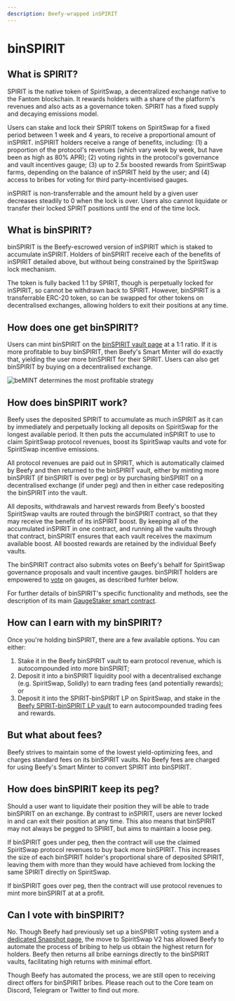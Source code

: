```yaml
---
description: Beefy-wrapped inSPIRIT
---
```


# binSPIRIT

## What is SPIRIT?

SPIRIT is the native token of SpiritSwap, a decentralized exchange native to the Fantom blockchain. It rewards holders with a share of the platform's revenues and also acts as a governance token. SPIRIT has a fixed supply and decaying emissions model.

Users can stake and lock their SPIRIT tokens on SpiritSwap for a fixed period between 1 week and 4 years, to receive a proportional amount of inSPIRIT. inSPIRIT holders receive a range of benefits, including: (1) a proportion of the protocol's revenues (which vary week by week, but have been as high as 80% APR); (2) voting rights in the protocol's governance and vault incentives gauge; (3) up to 2.5x boosted rewards from SpiritSwap farms, depending on the balance of inSPIRIT held by the user; and (4) access to bribes for voting for third party-incentivised gauges.

inSPIRIT is non-transferrable and the amount held by a given user decreases steadily to 0 when the lock is over. Users also cannot liquidate or transfer their locked SPIRIT positions until the end of the time lock.

## What is binSPIRIT?

binSPIRIT is the Beefy-escrowed version of inSPIRIT which is staked to accumulate inSPIRIT. Holders of binSPIRIT receive each of the benefits of inSPIRIT detailed above, but without being constrained by the SpiritSwap lock mechanism.

The token is fully backed 1:1 by SPIRIT, though is perpetually locked for inSPIRIT, so cannot be withdrawn back to SPIRIT. However, binSPIRIT is a transferrable ERC-20 token, so can be swapped for other tokens on decentralised exchanges, allowing holders to exit their positions at any time.

## How does one get binSPIRIT?

Users can mint binSPIRIT on the [binSPIRIT vault page](https://app.beefy.finance/#/vault/beefy-binspirit) at a 1:1 ratio. If it is more profitable to buy binSPIRIT, then Beefy's Smart Minter will do exactly that, yielding the user more binSPIRIT for their SPIRIT. Users can also get binSPIRIT by buying on a decentralised exchange.

![beMINT determines the most profitable strategy](../../.gitbook/assets/binspirit\_mint.jpg)

## How does binSPIRIT work?

Beefy uses the deposited SPIRIT to accumulate as much inSPIRIT as it can by immediately and perpetually locking all deposits on SpiritSwap for the longest available period. It then puts the accumulated inSPIRIT to use to claim SpiritSwap protocol revenues, boost its SpiritSwap vaults and vote for SpiritSwap incentive emissions. &#x20;

All protocol revenues are paid out in SPIRIT, which is automatically claimed by Beefy and then returned to the binSPIRIT vault, either by minting more binSPIRIT (if binSPIRIT is over peg) or by purchasing binSPIRIT on a decentralised exchange (if under peg) and then in either case redepositing the binSPIRIT into the vault.

All deposits, withdrawals and harvest rewards from Beefy's boosted SpiritSwap vaults are routed through the binSPIRIT contract, so that they may receive the benefit of its inSPIRIT boost. By keeping all of the accumulated inSPIRIT in one contract, and running all the vaults through that contract, binSPIRIT ensures that each vault receives the maximum available boost. All boosted rewards are retained by the individual Beefy vaults.

The binSPIRIT contract also submits votes on Beefy's behalf for SpiritSwap governance proposals and vault incentive gauges. binSPIRIT holders are empowered to [vote](binspirit.md#can-i-vote-with-binspirit) on gauges, as described furhter below.

For further details of binSPIRIT's specific functionality and methods, see the description of its main [GaugeStaker smart contract](../../developer-documentation/other-beefy-contracts/gaugestaker-contract.md).

## How can I earn with my binSPIRIT?

Once you're holding binSPIRIT, there are a few available options. You can either: &#x20;

1. Stake it in the Beefy binSPIRIT vault to earn protocol revenue, which is autocompounded into more binSPIRIT;
2. Deposit it into a binSPIRIT liquidity pool with a decentralised exchange (e.g. SpiritSwap, Solidly) to earn trading fees (and potentially rewards); or
3. Deposit it into the SPIRIT-binSPIRIT LP on SpiritSwap, and stake in the [Beefy SPIRIT-binSPIRIT LP vault](https://app.beefy.finance/#/vault/spirit-binspirit-spirit) to earn autocompounded trading fees and rewards.&#x20;

## But what about fees?

Beefy strives to maintain some of the lowest yield-optimizing fees, and charges standard fees on its binSPIRIT vaults. No Beefy fees are charged for using Beefy's Smart Minter to convert SPIRIT into binSPIRIT.

## How does binSPIRIT keep its peg?

Should a user want to liquidate their position they will be able to trade binSPIRIT on an exchange. By contrast to inSPIRIT, users are never locked in and can exit their position at any time. This also means that binSPIRIT may not always be pegged to SPIRIT, but aims to maintain a loose peg.&#x20;

If binSPIRIT goes under peg, then the contract will use the claimed SpiritSwap protocol revenues to buy back more binSPIRIT. This increases the size of each binSPIRIT holder's proportional share of deposited SPIRIT, leaving them with more than they would have achieved from locking the same SPIRIT directly on SpiritSwap.

If binSPIRIT goes over peg, then the contract will use protocol revenues to mint more binSPIRIT at at a profit.

## Can I vote with binSPIRIT? <a href="#can-i-vote-with-binspirit" id="can-i-vote-with-binspirit"></a>

No. Though Beefy had previously set up a binSPIRIT voting system and a [dedicated Snapshot page](https://snapshot.org/#/binspirit.eth), the move to SpiritSwap V2 has allowed Beefy to automate the process of bribing to help us obtain the highest return for holders. Beefy then returns all bribe earnings directly to the binSPIRIT vaults, facilitating high returns with minimal effort.

Though Beefy has automated the process, we are still open to receiving direct offers for binSPIRIT bribes. Please reach out to the Core team on Discord, Telegram or Twitter to find out more.
